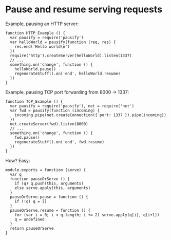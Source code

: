 # Pause and resume serving requests

Example, pausing an HTTP server:

    function HTTP_Example () {
      var pausify = require('pausify')
      var helloWorld = pausify(function (req, res) {
        res.end('Hello world\n')
      })
      require('http').createServer(helloWorld).listen(1337)
      // ...
      something.on('change', function () {
        helloWorld.pause()
        regenerateStuff().on('end', helloWorld.resume)
      })
    }

Example, pausing TCP port forwarding from 8000 &rarr; 1337:

    function TCP_Example () {
      var pausify = require('pausify'), net = require('net')
      var fwd = pausify(function (incoming) {
        incoming.pipe(net.createConnection({ port: 1337 }).pipe(incoming))
      })
      net.createServer(fwd).listen(8000)
      // ...
      something.on('change', function () {
        fwd.pause()
        regenerateStuff().on('end', fwd.resume)
      })
    }

How? Easy:

    module.exports = function (serve) {
      var q
      function pauseOrServe () {
        if (q) q.push(this, arguments)
        else serve.apply(this, arguments)
      }
      pauseOrServe.pause = function () {
        if (!q) q = []
      }
      pauseOrServe.resume = function () {
        for (var i = 0; i < q.length; i += 2) serve.apply(q[i], q[i+1])
        q = undefined
      }
      return pauseOrServe
    }